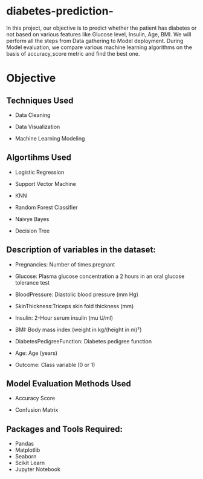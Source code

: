 # diabetes-prediction-
 In this project, our objective is to predict whether the patient has diabetes or not based on various features like Glucose level, Insulin, Age, BMI. We will perform all the steps from Data gathering to Model deployment. During Model evaluation, we compare various machine learning algorithms on the basis of accuracy_score metric and find the best one. 
# Objective
## Techniques Used
* Data Cleaning

* Data Visualization

* Machine Learning Modeling
## Algortihms Used
* Logistic Regression

* Support Vector Machine

* KNN

* Random Forest Classifier

* Naivye Bayes

* Decision Tree

## Description of variables in the dataset:

* Pregnancies: Number of times pregnant

* Glucose: Plasma glucose concentration a 2 hours in an oral glucose tolerance test

* BloodPressure: Diastolic blood pressure (mm Hg)

* SkinThickness:Triceps skin fold thickness (mm)

* Insulin: 2-Hour serum insulin (mu U/ml)

* BMI: Body mass index (weight in kg/(height in m)²)

* DiabetesPedigreeFunction: Diabetes pedigree function

* Age: Age (years)

* Outcome: Class variable (0 or 1)
## Model Evaluation Methods Used
* Accuracy Score

* Confusion Matrix

## Packages and Tools Required:
* Pandas 
* Matplotlib
* Seaborn
* Scikit Learn
* Jupyter Notebook

